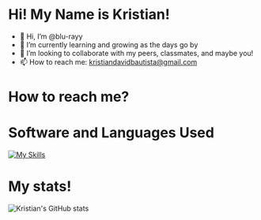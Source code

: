 # Hi! My Name is Kristian!
- 👋 Hi, I’m @blu-rayy
- 🌱 I’m currently learning and growing as the days go by
- 💞️ I’m looking to collaborate with my peers, classmates, and maybe you!
- 📫 How to reach me: kristiandavidbautista@gmail.com

# How to reach me?

# Software and Languages Used

[![My Skills](https://skillicons.dev/icons?i=cpp,java,html,css,vscode,figma,pr,ps,ae)](https://skillicons.dev)

# My stats!
![Kristian's GitHub stats](https://github-readme-stats.vercel.app/api?username=anuraghazra&show_icons=true&theme=shadow_blue)


<!---
blu-rayy/blu-rayy is a ✨ special ✨ repository because its `README.md` (this file) appears on your GitHub profile.
You can click the Preview link to take a look at your changes.
--->
